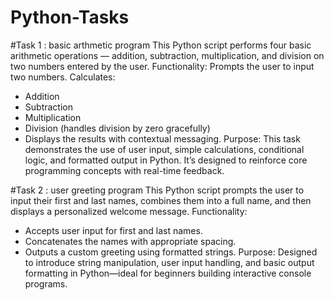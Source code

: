 # Python-Tasks
#Task 1 : basic arthmetic program
This Python script performs four basic arithmetic operations — addition, subtraction, multiplication, and division on two numbers entered by the user.
Functionality:
Prompts the user to input two numbers.
Calculates:
- Addition
- Subtraction
- Multiplication
- Division (handles division by zero gracefully)
- Displays the results with contextual messaging.
Purpose:
This task demonstrates the use of user input, simple calculations, conditional logic, and formatted output in Python. It’s designed to reinforce core programming concepts with real-time feedback.

#Task 2 : user greeting program
This Python script prompts the user to input their first and last names, combines them into a full name, and then displays a personalized welcome message.
Functionality:
- Accepts user input for first and last names.
- Concatenates the names with appropriate spacing.
- Outputs a custom greeting using formatted strings.
Purpose:
Designed to introduce string manipulation, user input handling, and basic output formatting in Python—ideal for beginners building interactive console programs.
